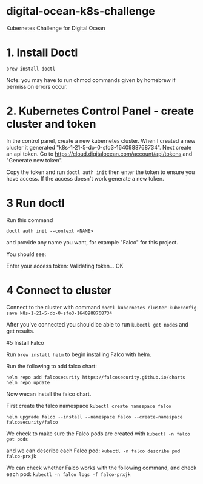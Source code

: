 # digital-ocean-k8s-challenge
Kubernetes Challenge for Digital Ocean

# 1. Install Doctl 
`brew install doctl`

Note: you may have to run chmod commands given by homebrew if permission errors occur. 

# 2. Kubernetes Control Panel - create cluster and token

In the control panel, create a new kubernetes cluster. When I created a new cluster it generated "k8s-1-21-5-do-0-sfo3-1640988768734".
Next create an api token. Go to https://cloud.digitalocean.com/account/api/tokens and "Generate new token". 

Copy the token and run `doctl auth init` then enter the token to ensure you have access. If the access doesn't work generate a new token.

# 3 Run doctl 

Run this command 

`doctl auth init --context <NAME>` 

and provide any name you want, for example "Falco" for this project. 

You should see: 

Enter your access token: 
Validating token... OK

# 4 Connect to cluster 

Connect to the cluster  with command `doctl kubernetes cluster kubeconfig save k8s-1-21-5-do-0-sfo3-1640988768734`

After you've connected you should be able to run `kubectl get nodes` and get results. 

#5 Install Falco


Run `brew install helm` to begin installing Falco with helm. 

Run the following to add falco chart: 

`helm repo add falcosecurity https://falcosecurity.github.io/charts
helm repo update
`

Now wecan install the falco chart.

First create the falco namespace `kubectl create namespace falco`

`helm upgrade falco --install --namespace falco --create-namespace falcosecurity/falco`

We check to make sure the Falco pods are created with `kubectl -n falco get pods`

and we can describe each Falco pod: `kubectl -n falco describe pod falco-prxjk`

We can check whether Falco works with the following command, and check each pod: `kubectl -n falco logs -f falco-prxjk`
